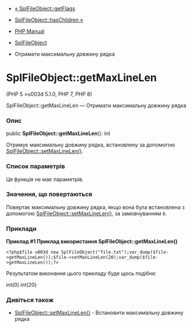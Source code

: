 - [« SplFileObject::getFlags](splfileobject.getflags.md)
- [SplFileObject::hasChildren »](splfileobject.haschildren.md)

- [PHP Manual](index.md)
- [SplFileObject](class.splfileobject.md)
- Отримати максимальну довжину рядка

# SplFileObject::getMaxLineLen

(PHP 5 \>u003d 5.1.0, PHP 7, PHP 8)

SplFileObject::getMaxLineLen — Отримати максимальну довжину рядка

### Опис

public **SplFileObject::getMaxLineLen**(): int

Отримує максимальну довжину рядка, встановлену за допомогою
[SplFileObject::setMaxLineLen()](splfileobject.setmaxlinelen.md).

### Список параметрів

Ця функція не має параметрів.

### Значення, що повертаються

Повертає максимальну довжину рядка, якщо вона була встановлена з
допомогою
[SplFileObject::setMaxLineLen()](splfileobject.setmaxlinelen.md), за
замовчуванням `0`.

### Приклади

**Приклад #1 Приклад використання **SplFileObject::getMaxLineLen()****

` <?php$file u003d new SplFileObject("file.txt");var_dump($file->getMaxLineLen());$file->setMaxLineLen(20);var_dump($file->getMaxLineLen());?> `

Результатом виконання цього прикладу буде щось подібне:

int(0)
int(20)

### Дивіться також

- [SplFileObject::setMaxLineLen()](splfileobject.setmaxlinelen.md) -
Встановити максимальну довжину рядка
